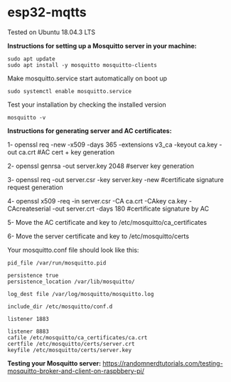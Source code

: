 # esp32-mqtts


Tested on Ubuntu 18.04.3 LTS

**Instructions for setting up a Mosquitto server in your machine:**

```
sudo apt update
sudo apt install -y mosquitto mosquitto-clients
```
Make mosquitto.service start automatically on boot up

```sudo systemctl enable mosquitto.service```

Test your installation by checking the installed version

```mosquitto -v```





**Instructions for generating server and AC certificates:**


1- openssl req -new -x509 -days 365 -extensions v3_ca -keyout ca.key -out ca.crt #AC cert + key generation

2- openssl genrsa -out server.key 2048 #server key generation

3- openssl req -out server.csr -key server.key -new #certificate signature request generation

4- openssl x509 -req -in server.csr -CA ca.crt -CAkey ca.key -CAcreateserial -out server.crt -days 180 #certificate signature by AC

5- Move the AC certificate and key to /etc/mosquitto/ca_certificates

6- Move the server certificate and key to /etc/mosquitto/certs



Your mosquitto.conf file should look like this:

```
pid_file /var/run/mosquitto.pid

persistence true
persistence_location /var/lib/mosquitto/

log_dest file /var/log/mosquitto/mosquitto.log

include_dir /etc/mosquitto/conf.d

listener 1883

listener 8883
cafile /etc/mosquitto/ca_certificates/ca.crt
certfile /etc/mosquitto/certs/server.crt
keyfile /etc/mosquitto/certs/server.key

```

**Testing your Mosquitto server:** https://randomnerdtutorials.com/testing-mosquitto-broker-and-client-on-raspbbery-pi/

